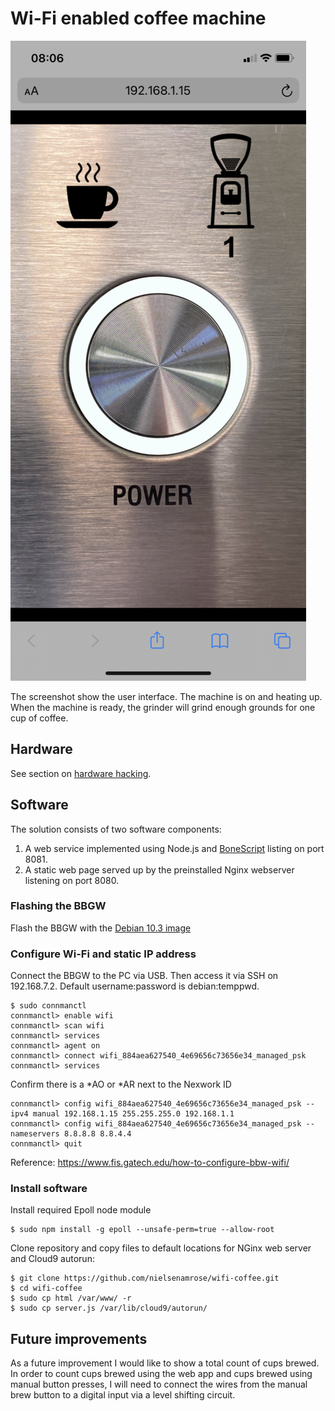 # Wi-Fi enabled coffee machine



![iPhone screenshot](screenshot.PNG)

The screenshot show the user interface. The machine is on and heating up. When the machine is ready, the grinder will grind enough grounds for one cup of coffee. 

## Hardware

See section on [hardware hacking](/hardware).

## Software

The solution consists of two software components:
1. A web service implemented using Node.js and [BoneScript](https://beagleboard.org/Support/BoneScript/) listing on port 8081.
2. A static web page served up by the preinstalled Nginx webserver listening on port 8080.

### Flashing the BBGW

Flash the BBGW with the [Debian 10.3 image](https://debian.beagleboard.org/images/bone-eMMC-flasher-debian-10.3-iot-armhf-2020-04-06-4gb.img.xz)

### Configure Wi-Fi and static IP address

Connect the BBGW to the PC via USB. Then access it via SSH on 192.168.7.2. Default username:password is debian:temppwd.

```
$ sudo connmanctl
connmanctl> enable wifi
connmanctl> scan wifi
connmanctl> services
connmanctl> agent on
connmanctl> connect wifi_884aea627540_4e69656c73656e34_managed_psk
connmanctl> services
```
Confirm there is a *AO or *AR next to the Nexwork ID
```
connmanctl> config wifi_884aea627540_4e69656c73656e34_managed_psk --ipv4 manual 192.168.1.15 255.255.255.0 192.168.1.1
connmanctl> config wifi_884aea627540_4e69656c73656e34_managed_psk --nameservers 8.8.8.8 8.8.4.4
connmanctl> quit
```

Reference: https://www.fis.gatech.edu/how-to-configure-bbw-wifi/

### Install software

Install required Epoll node module
```
$ sudo npm install -g epoll --unsafe-perm=true --allow-root
```
Clone repository and copy files to default locations for NGinx web server and Cloud9 autorun:
```
$ git clone https://github.com/nielsenamrose/wifi-coffee.git
$ cd wifi-coffee
$ sudo cp html /var/www/ -r
$ sudo cp server.js /var/lib/cloud9/autorun/
```

## Future improvements

As a future improvement I would like to show a total count of cups brewed. In order to count cups brewed using the web app and cups brewed using manual button presses, I will need to connect the wires from the manual brew button to a digital input via a level shifting circuit.
